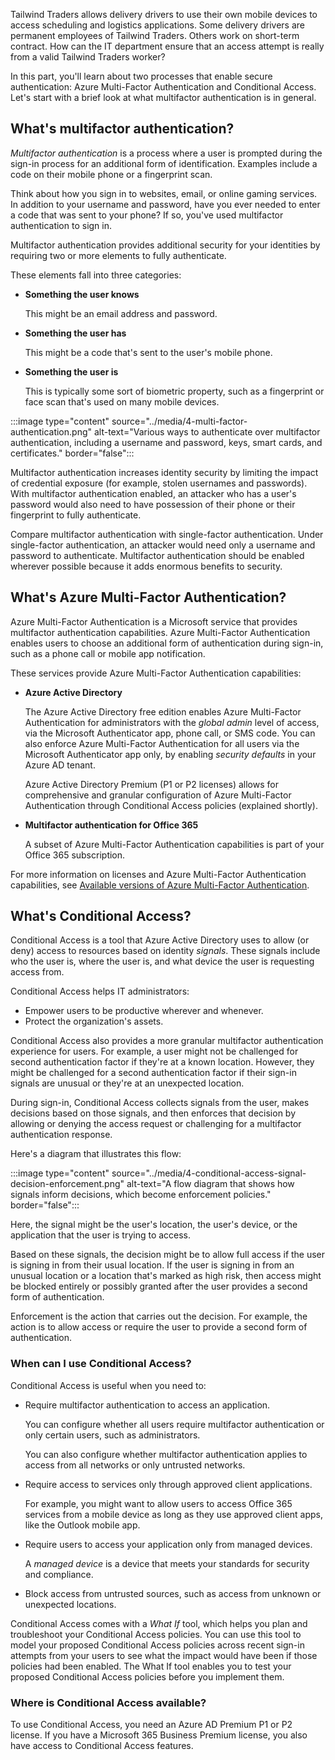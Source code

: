 
Tailwind Traders allows delivery drivers to use their own mobile devices to access scheduling and logistics applications. Some delivery drivers are permanent employees of Tailwind Traders. Others work on short-term contract. How can the IT department ensure that an access attempt is really from a valid Tailwind Traders worker? 

In this part, you'll learn about two processes that enable secure authentication: Azure Multi-Factor Authentication and Conditional Access. Let's start with a brief look at what multifactor authentication is in general.

## What's multifactor authentication?

_Multifactor authentication_ is a process where a user is prompted during the sign-in process for an additional form of identification. Examples include a code on their mobile phone or a fingerprint scan.

Think about how you sign in to websites, email, or online gaming services. In addition to your username and password, have you ever needed to enter a code that was sent to your phone? If so, you've used multifactor authentication to sign in.

Multifactor authentication provides additional security for your identities by requiring two or more elements to fully authenticate.

These elements fall into three categories:

* **Something the user knows**

    This might be an email address and password.
* **Something the user has**

    This might be a code that's sent to the user's mobile phone.
* **Something the user is**

    This is typically some sort of biometric property, such as a fingerprint or face scan that's used on many mobile devices.

:::image type="content" source="../media/4-multi-factor-authentication.png" alt-text="Various ways to authenticate over multifactor authentication, including a username and password, keys, smart cards, and certificates." border="false":::

Multifactor authentication increases identity security by limiting the impact of credential exposure (for example, stolen usernames and passwords). With multifactor authentication enabled, an attacker who has a user's password would also need to have possession of their phone or their fingerprint to fully authenticate.

Compare multifactor authentication with single-factor authentication. Under single-factor authentication, an attacker would need only a username and password to authenticate. Multifactor authentication should be enabled wherever possible because it adds enormous benefits to security.

## What's Azure Multi-Factor Authentication?

Azure Multi-Factor Authentication is a Microsoft service that provides multifactor authentication capabilities. Azure Multi-Factor Authentication enables users to choose an additional form of authentication during sign-in, such as a phone call or mobile app notification.

These services provide Azure Multi-Factor Authentication capabilities:

* **Azure Active Directory**

    The Azure Active Directory free edition enables Azure Multi-Factor Authentication for administrators with the *global admin* level of access, via the Microsoft Authenticator app, phone call, or SMS code. You can also enforce Azure Multi-Factor Authentication for all users via the Microsoft Authenticator app only, by enabling *security defaults* in your Azure AD tenant.

    Azure Active Directory Premium (P1 or P2 licenses) allows for comprehensive and granular configuration of Azure Multi-Factor Authentication through Conditional Access policies (explained shortly).
* **Multifactor authentication for Office 365**

    A subset of Azure Multi-Factor Authentication capabilities is part of your Office 365 subscription.

For more information on licenses and Azure Multi-Factor Authentication capabilities, see [Available versions of Azure Multi-Factor Authentication](https://docs.microsoft.com/azure/active-directory/authentication/concept-mfa-licensing#available-versions-of-azure-multi-factor-authentication?azure-portal=true).

## What's Conditional Access?

Conditional Access is a tool that Azure Active Directory uses to allow (or deny) access to resources based on identity _signals_. These signals include who the user is, where the user is, and what device the user is requesting access from.

Conditional Access helps IT administrators:

* Empower users to be productive wherever and whenever.
* Protect the organization's assets.

Conditional Access also provides a more granular multifactor authentication experience for users. For example, a user might not be challenged for second authentication factor if they're at a known location. However, they might be challenged for a second authentication factor if their sign-in signals are unusual or they're at an unexpected location.

During sign-in, Conditional Access collects signals from the user, makes decisions based on those signals, and then enforces that decision by allowing or denying the access request or challenging for a multifactor authentication response.

Here's a diagram that illustrates this flow:

:::image type="content" source="../media/4-conditional-access-signal-decision-enforcement.png" alt-text="A flow diagram that shows how signals inform decisions, which become enforcement policies." border="false":::

Here, the signal might be the user's location, the user's device, or the application that the user is trying to access.

Based on these signals, the decision might be to allow full access if the user is signing in from their usual location. If the user is signing in from an unusual location or a location that's marked as high risk, then access might be blocked entirely or possibly granted after the user provides a second form of authentication.

Enforcement is the action that carries out the decision. For example, the action is to allow access or require the user to provide a second form of authentication.

### When can I use Conditional Access?

Conditional Access is useful when you need to:

* Require multifactor authentication to access an application.

    You can configure whether all users require multifactor authentication or only certain users, such as administrators.

    You can also configure whether multifactor authentication applies to access from all networks or only untrusted networks.
* Require access to services only through approved client applications.

    For example, you might want to allow users to access Office 365 services from a mobile device as long as they use approved client apps, like the Outlook mobile app.
* Require users to access your application only from managed devices.

    A _managed device_ is a device that meets your standards for security and compliance.
* Block access from untrusted sources, such as access from unknown or unexpected locations.

Conditional Access comes with a *What If* tool, which helps you plan and troubleshoot your Conditional Access policies. You can use this tool to model your proposed Conditional Access policies across recent sign-in attempts from your users to see what the impact would have been if those policies had been enabled. The What If tool enables you to test your proposed Conditional Access policies before you implement them.

### Where is Conditional Access available?

To use Conditional Access, you need an Azure AD Premium P1 or P2 license. If you have a Microsoft 365 Business Premium license, you also have access to Conditional Access features.
